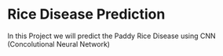# Rice Disease Prediction
In this Project we will predict the Paddy Rice Disease using CNN (Concolutional Neural Network)

